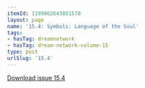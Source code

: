 ```yaml
---
itemId: 1199862643051570
layout: page
name: '15.4: Symbols: Language of the Soul'
tags:
- hasTag: dreamnetwork
- hasTag: dream-network-volume-15
type: post
urlSlug: '15.4'
---
```

<a href="files/pdfs/Volume_15/15.4-Dream-Network-Vol-15-No-4.pdf" download="">Download issue 15.4</a>